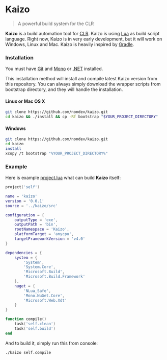 # Kaizo
> A powerful build system for the CLR

**Kaizo** is a build automation tool for [CLR](https://en.wikipedia.org/wiki/Common_Lasnguage_Runtime). Kaizo is using [Lua](http://lua.org) as build script language. Right now, Kaizo is in very early development, but it will work on Windows, Linux and Mac. Kaizo is heavily inspired by [Gradle](https://gradle.org/).

### Installation

You must have [Git](http://git.com) and [Mono](https://mono.org) or [.NET](https://dotnetframework.com) installed.

This installation method will install and compile latest Kaizo version from this repository.
You can always simply download the wrapper scripts from bootstrap directory, and they will
handle the installation.

#### Linux or Mac OS X

```bash
git clone https://github.com/nondev/kaizo.git
cd kaizo && ./install && cp -Rf bootstrap "$YOUR_PROJECT_DIRECTORY"
```

#### Windows

```bash
git clone https://github.com/nondev/kaizo.git
cd kaizo
install
xcopy /t bootstrap "%YOUR_PROJECT_DIRECTORY%"
```

### Example

Here is example [project.lua](bootstrap/project.lua) what can build **Kaizo** itself:

```lua
project('self')

name = 'kaizo'
version = '0.0.1'
source = '../kaizo/src'

configuration = {
	outputType = 'exe',
	outputPath = 'bin',
	rootNamespace = 'Kaizo',
	platformTarget = 'anycpu',
	targetFrameworkVersion = 'v4.0'
}

dependencies = {
	system = {
		'System',
		'System.Core',
		'Microsoft.Build',
		'Microsoft.Build.Framework'
	},
	nuget = {
		'NLua_Safe',
		'Mono.NuGet.Core',
		'Microsoft.Web.Xdt'
	}
}

function compile()
	task('self.clean')
	task('self.build')
end
```

And to build it, simply run this from console:

```bash
./kaizo self.compile
```
